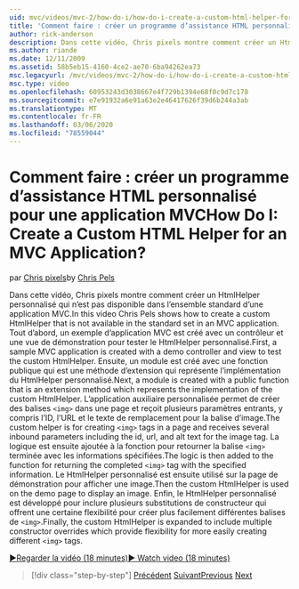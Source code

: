 ```yaml
---
uid: mvc/videos/mvc-2/how-do-i/how-do-i-create-a-custom-html-helper-for-an-mvc-application
title: 'Comment faire : créer un programme d’assistance HTML personnalisé pour une application MVC | Microsoft Docs'
author: rick-anderson
description: Dans cette vidéo, Chris pixels montre comment créer un HtmlHelper personnalisé qui n’est pas disponible dans l’ensemble standard d’une application MVC. Tout d’abord, un exemple d’appliances MVC...
ms.author: riande
ms.date: 12/11/2009
ms.assetid: 58b5eb15-4160-4ce2-ae70-6ba94262ea73
msc.legacyurl: /mvc/videos/mvc-2/how-do-i/how-do-i-create-a-custom-html-helper-for-an-mvc-application
msc.type: video
ms.openlocfilehash: 60953243d3038667e4f729b1394e68f0c9d7c178
ms.sourcegitcommit: e7e91932a6e91a63e2e46417626f39d6b244a3ab
ms.translationtype: MT
ms.contentlocale: fr-FR
ms.lasthandoff: 03/06/2020
ms.locfileid: "78559044"
---
```

# <a name="how-do-i-create-a-custom-html-helper-for-an-mvc-application"></a><span data-ttu-id="656ae-105">Comment faire : créer un programme d’assistance HTML personnalisé pour une application MVC</span><span class="sxs-lookup"><span data-stu-id="656ae-105">How Do I: Create a Custom HTML Helper for an MVC Application?</span></span>

<span data-ttu-id="656ae-106">par [Chris pixels](https://twitter.com/chrispels)</span><span class="sxs-lookup"><span data-stu-id="656ae-106">by [Chris Pels](https://twitter.com/chrispels)</span></span>

<span data-ttu-id="656ae-107">Dans cette vidéo, Chris pixels montre comment créer un HtmlHelper personnalisé qui n’est pas disponible dans l’ensemble standard d’une application MVC.</span><span class="sxs-lookup"><span data-stu-id="656ae-107">In this video Chris Pels shows how to create a custom HtmlHelper that is not available in the standard set in an MVC application.</span></span> <span data-ttu-id="656ae-108">Tout d’abord, un exemple d’application MVC est créé avec un contrôleur et une vue de démonstration pour tester le HtmlHelper personnalisé.</span><span class="sxs-lookup"><span data-stu-id="656ae-108">First, a sample MVC application is created with a demo controller and view to test the custom HtmlHelper.</span></span> <span data-ttu-id="656ae-109">Ensuite, un module est créé avec une fonction publique qui est une méthode d’extension qui représente l’implémentation du HtmlHelper personnalisé.</span><span class="sxs-lookup"><span data-stu-id="656ae-109">Next, a module is created with a public function that is an extension method which represents the implementation of the custom HtmlHelper.</span></span> <span data-ttu-id="656ae-110">L’application auxiliaire personnalisée permet de créer des balises `<img>` dans une page et reçoit plusieurs paramètres entrants, y compris l’ID, l’URL et le texte de remplacement pour la balise d’image.</span><span class="sxs-lookup"><span data-stu-id="656ae-110">The custom helper is for creating `<img>` tags in a page and receives several inbound parameters including the id, url, and alt text for the image tag.</span></span> <span data-ttu-id="656ae-111">La logique est ensuite ajoutée à la fonction pour retourner la balise `<img>` terminée avec les informations spécifiées.</span><span class="sxs-lookup"><span data-stu-id="656ae-111">The logic is then added to the function for returning the completed `<img>` tag with the specified information.</span></span> <span data-ttu-id="656ae-112">Le HtmlHelper personnalisé est ensuite utilisé sur la page de démonstration pour afficher une image.</span><span class="sxs-lookup"><span data-stu-id="656ae-112">Then the custom HtmlHelper is used on the demo page to display an image.</span></span> <span data-ttu-id="656ae-113">Enfin, le HtmlHelper personnalisé est développé pour inclure plusieurs substitutions de constructeur qui offrent une certaine flexibilité pour créer plus facilement différentes balises de `<img>`.</span><span class="sxs-lookup"><span data-stu-id="656ae-113">Finally, the custom HtmlHelper is expanded to include multiple constructor overrides which provide flexibility for more easily creating different `<img>` tags.</span></span>

[<span data-ttu-id="656ae-114">&#9654;Regarder la vidéo (18 minutes)</span><span class="sxs-lookup"><span data-stu-id="656ae-114">&#9654; Watch video (18 minutes)</span></span>](https://channel9.msdn.com/Blogs/ASP-NET-Site-Videos/how-do-i-create-a-custom-html-helper-for-an-mvc-application)

> [!div class="step-by-step"]
> <span data-ttu-id="656ae-115">[Précédent](how-do-i-implement-view-models-to-manage-data-for-aspnet-mvc-views.md)
> [Suivant](how-do-i-work-with-model-binders-in-an-mvc-application.md)</span><span class="sxs-lookup"><span data-stu-id="656ae-115">[Previous](how-do-i-implement-view-models-to-manage-data-for-aspnet-mvc-views.md)
[Next](how-do-i-work-with-model-binders-in-an-mvc-application.md)</span></span>
